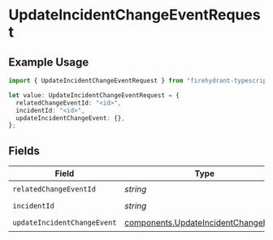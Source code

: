 # UpdateIncidentChangeEventRequest

## Example Usage

```typescript
import { UpdateIncidentChangeEventRequest } from "firehydrant-typescript-sdk/models/operations";

let value: UpdateIncidentChangeEventRequest = {
  relatedChangeEventId: "<id>",
  incidentId: "<id>",
  updateIncidentChangeEvent: {},
};
```

## Fields

| Field                                                                                        | Type                                                                                         | Required                                                                                     | Description                                                                                  |
| -------------------------------------------------------------------------------------------- | -------------------------------------------------------------------------------------------- | -------------------------------------------------------------------------------------------- | -------------------------------------------------------------------------------------------- |
| `relatedChangeEventId`                                                                       | *string*                                                                                     | :heavy_check_mark:                                                                           | N/A                                                                                          |
| `incidentId`                                                                                 | *string*                                                                                     | :heavy_check_mark:                                                                           | N/A                                                                                          |
| `updateIncidentChangeEvent`                                                                  | [components.UpdateIncidentChangeEvent](../../models/components/updateincidentchangeevent.md) | :heavy_check_mark:                                                                           | N/A                                                                                          |